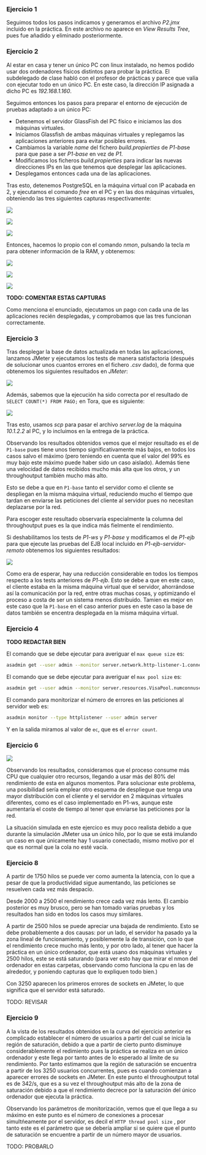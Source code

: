 ### Ejercicio 1

Seguimos todos los pasos indicamos y generamos el archivo *P2.jmx* incluido en la práctica. En este archivo no aparece en *View Results Tree*, pues fue añadido y eliminado posteriormente.

### Ejercicio 2

Al estar en casa y tener un único PC con linux instalado, no hemos podido usar dos ordenadores físicos distintos para probar la práctica. El subdelegado de clase habló con el profesor de prácticas y parece que valía con ejecutar todo en un único PC. En este caso, la dirección IP asignada a dicho PC es *192.168.1.160*.

Seguimos entonces los pasos para preparar el entorno de ejecución de pruebas adaptado a un único PC:

- Detenemos el servidor GlassFish del PC físico e iniciamos las dos máquinas virtuales.
- Iniciamos Glassfish de ambas máquinas virtuales y replegamos las aplicaciones anteriores para evitar posibles errores.
- Cambiamos la variable *name* del fichero *build.propierties* de *P1-ba*se para que pase a ser *P1-base* en vez de *P1*.
- Modificamos los ficheros *build.propierties* para indicar las nuevas direcciones IPs en las que tenemos que desplegar las aplicaciones.
- Desplegamos entonces cada una de las aplicaciones.

Tras esto, detenemos PostgreSQL en la máquina virtual con IP acabada en 2, y ejecutamos el comando *free* en el PC y en las dos máquinas virtuales, obteniendo las tres siguientes capturas respectivamente:

![](./imagenes/freePC.png)

![](./imagenes/freeMV1.png)

![](./imagenes/freeMV2.png)

Entonces, hacemos lo propio con el comando *nmon*, pulsando la tecla *m* para obtener información de la RAM, y obtenemos:

![](./imagenes/nmonPC.png)

![](./imagenes/nmonMV1.png)

![](./imagenes/nmonMV2.png)

**TODO: COMENTAR ESTAS CAPTURAS**

Como menciona el enunciado, ejecutamos un pago con cada una de las aplicaciones recién desplegadas, y comprobamos que las tres funcionan correctamente.

### Ejercicio 3

Tras desplegar la base de datos actualizada en todas las aplicaciones, lanzamos JMeter y ejecutamos los tests de manera satisfactoria (después de solucionar unos cuantos errores en el fichero *.csv* dado), de forma que obtenemos los siguientes resultados en *JMeter*:

![](./imagenes/EJ3_JMeter.png)

Además, sabemos que la ejecución ha sido correcta por el resultado de `SELECT COUNT(*) FROM PAGO;` en Tora, que es siguiente:

![](./imagenes/Ej3_Tora.png)

Tras esto, usamos *scp* para pasar el archivo *server.log* de la máquina *10.1.2.2* al PC, y lo incluimos en la entrega de la práctica.

Observando los resultados obtenidos vemos que el mejor resultado es el de `P1-base` pues tiene unos tiempo significativamente más bajos, en todos los casos salvo el máximo (pero teniendo en cuenta que el valor del 99% es muy bajo este máximo puede haber sido un caso aislado). Además tiene una velocidad de datos recibidos mucho más alta que los otros, y un throughoutput también mucho más alto.

Esto se debe a que en `P1-base` tanto el servidor como el cliente se despliegan en la misma máquina virtual, reduciendo mucho el tiempo que tardan en enviarse las peticiones del cliente al servidor pues no necesitan deplazarse por la red.

Para escoger este resultado observaría especialmente la columna del throughoutput pues es la que indica más fielmente el rendimiento.

Si deshabilitamos los tests de *P1-ws* y *P1-base* y modificamos el de *P1-ejb* para que ejecute las pruebas del EJB local incluido en *P1-ejb-servidor-remoto* obtenemos los siguientes resultados:

![](./imagenes/Ej3_JMeter_EJB.png)

Como era de esperar, hay una reducción considerable en todos los tiempos respecto a los tests anteriores de *P1-ejb*. Esto se debe a que en este caso, el cliente estaba en la misma máquina virtual que el servidor, ahorrándose así la comunicación por la red, entre otras muchas cosas, y optimizando el proceso a costa de ser un sistema menos distribuido. Tamien es mejor en este caso que la `P1-base` en el caso anterior pues en este caso la base de datos también se encentra desplegada en la misma máquina virtual.

### Ejercicio 4

**TODO REDACTAR BIEN**

El comando que se debe ejecutar para averiguar el `max queue size` es:
```bash
asadmin get --user admin --monitor server.network.http-listener-1.connection-queue.countqueued-count
```

El comando que se debe ejecutar para averiguar el `max pool size` es:
```bash
asadmin get --user admin --monitor server.resources.VisaPool.numconnused-current
```

El comando para monitorizar el número de errores en las peticiones al servidor web es:

```bash
asadmin monitor --type httplistener --user admin server
```

Y en la salida miramos al valor de `ec`, que es el `error count`.

### Ejercicio 6

![](./ej6_cpu.png)

Observando los resultados, consideramos que el proceso consume más CPU que cualquier otro recursos, llegando a usar más del 80% del rendimiento de esta en algunos momentos. Para solucionar este problema, una posibilidad sería emplear otro esquema de despliegue que tenga una mayor distribución con el cliente y el servidor en 2 máquinas virtuales diferentes, como es el caso implementado en P1-ws, aunque este aumentaría el coste de tiempo al tener que enviarse las peticiones por la red.

La situación simulada en este ejercico es muy poco realista debido a que durante la simulación JMeter usa un único hilo, por lo que se está imulando un caso en que únicamente hay 1 usuario conectado, mismo motivo por el que es normal que la cola no esté vacía.

### Ejercicio 8

A partir de 1750 hilos se puede ver como aumenta la latencia, con lo que a pesar de que la productividad sigue aumentando, las peticiones se resuelven cada vez más despacio.

Desde 2000 a 2500 el rendimiento crece cada vez más lento. El cambio posterior es muy brusco, pero se han tomado varias pruebas y los resultados han sido en todos los casos muy similares.

A partir de 2500 hilos se puede apreciar una bajada de rendimiento. Esto se debe probablemente a dos causas: por un lado, el servidor ha pasado ya la zona lineal de funcionamiento, y posiblemente la de transición, con lo que el rendimiento crece mucho más lento, y por otro lado, al tener que hacer la práctica en un único ordenador, que está usano dos máquinas virtuales y 2500 hilos, este se está saturando (para ver esto hay que mirar el nmon del ordenador en estas carpetas, observando como funciona la cpu en las de alrededor, y poniendo capturas que lo expliquen todo bien.)

Con 3250 aparecen los primeros errores de sockets en JMeter, lo que significa que el servidor está saturado.

TODO: REVISAR

### Ejercicio 9

A la vista de los resultados obtenidos en la curva del ejercicio anterior es complicado establecer el número de usuarios a partir del cual se inicia la región de saturación, debido a que a partir de cierto punto disminuye considerablemente el redimiento pues la práctica se realiza en un único ordenador y este llega por tanto antes de lo esperado al límite de su rendimiento. Por tanto estimamos que la región de saturación se encuentra a partir de los 3250 usuarios concurrentes, pues es cuando comienzan a aparecer errores de sockets en JMeter. En este punto el throughoutput total es de 342/s, que es a su vez el throughoutput más alto de la zona de saturación debido a que el rendimiento decrece por la saturación del único ordenador que ejecuta la práctica.

Observando los parámetros de monitorización, vemos que el que llega a su máximo en este punto es el número de conexiones a procesar simultńeamente por el servidor, es decil el `HTTP thread pool size` , por tanto este es el parámetro que se debería ampliar si se quiere que el punto de saturación se encuentre a partir de un número mayor de usuarios.

TODO: PROBARLO 